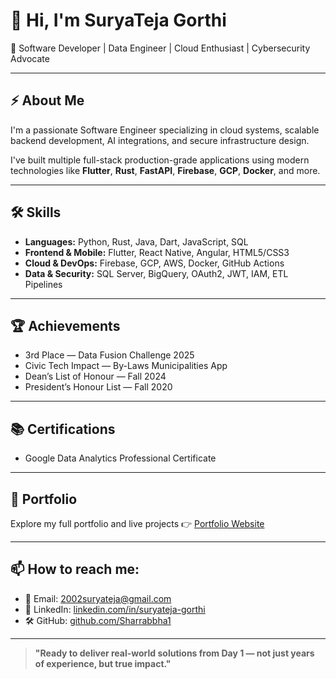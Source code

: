 # 👋 Hi, I'm SuryaTeja Gorthi

🚀 Software Developer | Data Engineer | Cloud Enthusiast | Cybersecurity Advocate

---

## ⚡ About Me
I'm a passionate Software Engineer specializing in cloud systems, scalable backend development, AI integrations, and secure infrastructure design.

I've built multiple full-stack production-grade applications using modern technologies like **Flutter**, **Rust**, **FastAPI**, **Firebase**, **GCP**, **Docker**, and more.

---

## 🛠️ Skills
- **Languages:** Python, Rust, Java, Dart, JavaScript, SQL
- **Frontend & Mobile:** Flutter, React Native, Angular, HTML5/CSS3
- **Cloud & DevOps:** Firebase, GCP, AWS, Docker, GitHub Actions
- **Data & Security:** SQL Server, BigQuery, OAuth2, JWT, IAM, ETL Pipelines

---

## 🏆 Achievements
- 3rd Place — Data Fusion Challenge 2025
- Civic Tech Impact — By-Laws Municipalities App
- Dean’s List of Honour — Fall 2024
- President’s Honour List — Fall 2020

---

## 📚 Certifications
- Google Data Analytics Professional Certificate

---

## 🚀 Portfolio
Explore my full portfolio and live projects 👉 [Portfolio Website](https://your-portfolio-link.com)

---

## 📫 How to reach me:
- 📧 Email: 2002suryateja@gmail.com
- 💼 LinkedIn: [linkedin.com/in/suryateja-gorthi](https://linkedin.com/in/suryateja-gorthi-7b9253238/)
- 🛠️ GitHub: [github.com/Sharrabbha1](https://github.com/Sharrabbha1)

---

> **"Ready to deliver real-world solutions from Day 1 — not just years of experience, but true impact."**

